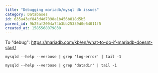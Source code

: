 ```yaml
---
title: "Debugging mariadb/mysql db issues"
category: Databases
id: 635a43ef843d4d7098a1b456b818d5b5
parent_id: 9b25af2004a74b3bb25339d0e64011f5
created_at: 1585568079830
---
```


To "debug":
https://mariadb.com/kb/en/what-to-do-if-mariadb-doesnt-start/

```
mysqld --help --verbose | grep 'log-error' | tail -1
```

```
mysqld --help --verbose | grep 'datadir' | tail -1
```


                